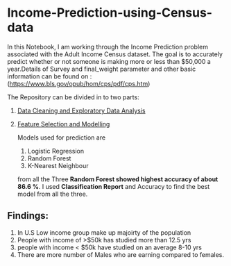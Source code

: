 # Income-Prediction-using-Census-data

In this Notebook, I am working through the Income Prediction problem associated with the Adult Income Census dataset. The goal is to accurately predict whether or not someone is making more or less than $50,000 a year.Details of Survey and final_weight parameter and other basic information can be found on : (https://www.bls.gov/opub/hom/cps/pdf/cps.htm)

The Repository can be divided in to two parts:
1. [Data Cleaning and  Exploratory Data Analysis](https://github.com/nehat280/Income-Prediction-using-Census-data/blob/master/census%20(Data%20Cleaning%20and%20EDA).ipynb)

2. [Feature Selection and  Modelling](https://github.com/nehat280/Income-Prediction-using-Census-data/blob/master/census-%20modelling.ipynb) 

    Models used for prediction are 
      1. Logistic Regression
      2. Random Forest
      3. K-Nearest Neighbour
    
    from all the Three **Random Forest showed highest accuracy of about 86.6 %**. I used **Classification Report** and Accuracy to find the best model from all the three.
    
 ## Findings:
 
1. In U.S Low income group make up majoirty of the population
2. People with income of >$50k has studied more than 12.5 yrs
3. people with income < $50k have studied on an average 8-10 yrs
4. There are more number of Males who are earning compared to females.
